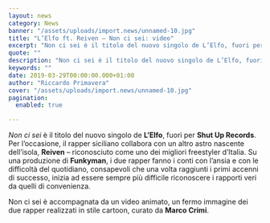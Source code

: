 ```yaml
---
layout: news
category: News
banner: "/assets/uploads/import.news/unnamed-10.jpg"
title: "L’Elfo ft. Reiven – Non ci sei: video"
excerpt: "Non ci sei è il titolo del nuovo singolo de L’Elfo, fuori per Shut Up Records. Per l’occasione, il rapper siciliano collabora con un altro astro nascente dell’isola, Reiven – riconosciuto come uno dei migliori freestyler d’Italia. Su una produzione di Funkyman, i due rapper fanno i conti con l’ansia e con le difficoltà del [&hellip"
quote: ""
description: "Non ci sei è il titolo del nuovo singolo de L’Elfo, fuori per Shut Up Records. Per l’occasione, il rapper siciliano collabora con un altro astro nascente dell’isola, Reiven – riconosciuto come uno dei migliori freestyler d’Italia. Su una produzione di Funkyman, i due rapper fanno i conti con l’ansia e con le difficoltà del [&hellip"
keywords: ""
date: 2019-03-29T00:00:00.000+01:00
author: "Riccardo Primavera"
cover: "/assets/uploads/import.news/unnamed-10.jpg"
pagination:
  enabled: true

---
```


_Non ci sei_ è il titolo del nuovo singolo de **L’Elfo**, fuori per **Shut Up Records**. Per l’occasione, il rapper siciliano collabora con un altro astro nascente dell’isola, **Reiven** – riconosciuto come uno dei migliori freestyler d’Italia. Su una produzione di **Funkyman**, i due rapper fanno i conti con l’ansia e con le difficoltà del quotidiano, consapevoli che una volta raggiunti i primi accenni di successo, inizia ad essere sempre più difficile riconoscere i rapporti veri da quelli di convenienza.

Non ci sei è accompagnata da un video animato, un fermo immagine dei due rapper realizzati in stile cartoon, curato da **Marco Crimi**.